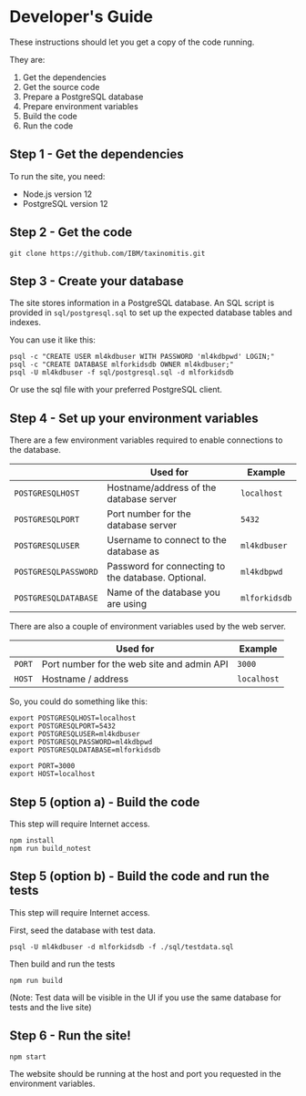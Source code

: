 # Developer's Guide

These instructions should let you get a copy of the code running.

They are:
1. Get the dependencies
2. Get the source code
3. Prepare a PostgreSQL database
4. Prepare environment variables
5. Build the code
6. Run the code


## Step 1 - Get the dependencies

To run the site, you need:
- Node.js version 12
- PostgreSQL version 12

## Step 2 - Get the code

`git clone https://github.com/IBM/taxinomitis.git`

## Step 3 - Create your database

The site stores information in a PostgreSQL database. An SQL script is provided in `sql/postgresql.sql` to set up the expected database tables and indexes.

You can use it like this:
```
psql -c "CREATE USER ml4kdbuser WITH PASSWORD 'ml4kdbpwd' LOGIN;"
psql -c "CREATE DATABASE mlforkidsdb OWNER ml4kdbuser;"
psql -U ml4kdbuser -f sql/postgresql.sql -d mlforkidsdb
```

Or use the sql file with your preferred PostgreSQL client.

## Step 4 - Set up your environment variables

There are a few environment variables required to enable connections to the database.

|                      | Used for                                           | Example         |
| -------------------- | -------------------------------------------------- | --------------- |
| `POSTGRESQLHOST`     | Hostname/address of the database server            | `localhost`     |
| `POSTGRESQLPORT`     | Port number for the database server                | `5432`          |
| `POSTGRESQLUSER`     | Username to connect to the database as             | `ml4kdbuser`    |
| `POSTGRESQLPASSWORD` | Password for connecting to the database. Optional. | `ml4kdbpwd`     |
| `POSTGRESQLDATABASE` | Name of the database you are using                 | `mlforkidsdb`   |

There are also a couple of environment variables used by the web server.

|        | Used for                                   | Example     |
| ------ | ------------------------------------------ | ----------- |
| `PORT` | Port number for the web site and admin API | `3000`      |
| `HOST` | Hostname / address                         | `localhost` |

So, you could do something like this:

```
export POSTGRESQLHOST=localhost
export POSTGRESQLPORT=5432
export POSTGRESQLUSER=ml4kdbuser
export POSTGRESQLPASSWORD=ml4kdbpwd
export POSTGRESQLDATABASE=mlforkidsdb

export PORT=3000
export HOST=localhost
```

## Step 5 (option a) - Build the code

This step will require Internet access.

```
npm install
npm run build_notest
```

## Step 5 (option b) - Build the code and run the tests

This step will require Internet access.

First, seed the database with test data.
```
psql -U ml4kdbuser -d mlforkidsdb -f ./sql/testdata.sql
```

Then build and run the tests
```
npm run build
```

(Note: Test data will be visible in the UI if you use the same database for tests and the live site)


## Step 6 - Run the site!

```
npm start
```

The website should be running at the host and port you requested in the environment variables.
